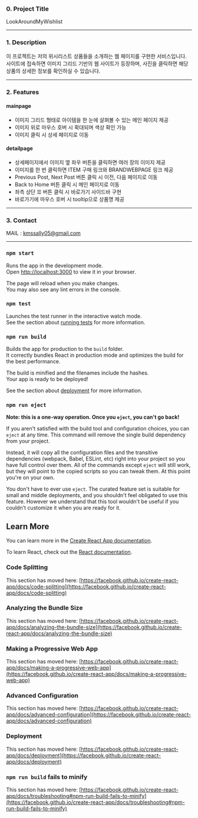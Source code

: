 ### 0. Project Title
LookAroundMyWishlist
<hr>

### 1. Description
이 프로젝트는 저의 위시리스트 상품들을 소개하는 웹 페이지를 구현한 서비스입니다. 
사이트에 접속하면 이미지 그리드 기반의 웹 사이트가 등장하며, 사진을 클릭하면 해당 상품의 상세한 정보를 확인하실 수 있습니다.
<hr>

### 2. Features
#### mainpage
- 이미지 그리드 형태로 아이템을 한 눈에 살펴볼 수 있는 메인 페이지 제공
- 이미지 위로 마우스 호버 시 확대되며 색상 확인 가능
- 이미지 클릭 시 상세 페이지로 이동

#### detailpage 
- 상세페이지에서 이미지 옆 좌우 버튼을 클릭하면 여러 장의 이미지 제공 
- 이미지를 한 번 클릭하면 ITEM 구매 링크와 BRANDWEBPAGE 링크 제공
- Previous Post, Next Post 버튼 클릭 시 이전, 다음 페이지로 이동
- Back to Home 버튼 클릭 시 메인 페이지로 이동
- 좌측 상단 ☰ 버튼 클릭 시 바로가기 사이드바 구현
- 바로가기에 마우스 호버 시 tooltip으로 상품명 제공
<hr>

### 3. Contact
MAIL : kmssally05@gmail.com
<hr>


### `npm start`

Runs the app in the development mode.\
Open [http://localhost:3000](http://localhost:3000) to view it in your browser.

The page will reload when you make changes.\
You may also see any lint errors in the console.

### `npm test`

Launches the test runner in the interactive watch mode.\
See the section about [running tests](https://facebook.github.io/create-react-app/docs/running-tests) for more information.

### `npm run build`

Builds the app for production to the `build` folder.\
It correctly bundles React in production mode and optimizes the build for the best performance.

The build is minified and the filenames include the hashes.\
Your app is ready to be deployed!

See the section about [deployment](https://facebook.github.io/create-react-app/docs/deployment) for more information.

### `npm run eject`

**Note: this is a one-way operation. Once you `eject`, you can't go back!**

If you aren't satisfied with the build tool and configuration choices, you can `eject` at any time. This command will remove the single build dependency from your project.

Instead, it will copy all the configuration files and the transitive dependencies (webpack, Babel, ESLint, etc) right into your project so you have full control over them. All of the commands except `eject` will still work, but they will point to the copied scripts so you can tweak them. At this point you're on your own.

You don't have to ever use `eject`. The curated feature set is suitable for small and middle deployments, and you shouldn't feel obligated to use this feature. However we understand that this tool wouldn't be useful if you couldn't customize it when you are ready for it.

## Learn More

You can learn more in the [Create React App documentation](https://facebook.github.io/create-react-app/docs/getting-started).

To learn React, check out the [React documentation](https://reactjs.org/).

### Code Splitting

This section has moved here: [https://facebook.github.io/create-react-app/docs/code-splitting](https://facebook.github.io/create-react-app/docs/code-splitting)

### Analyzing the Bundle Size

This section has moved here: [https://facebook.github.io/create-react-app/docs/analyzing-the-bundle-size](https://facebook.github.io/create-react-app/docs/analyzing-the-bundle-size)

### Making a Progressive Web App

This section has moved here: [https://facebook.github.io/create-react-app/docs/making-a-progressive-web-app](https://facebook.github.io/create-react-app/docs/making-a-progressive-web-app)

### Advanced Configuration

This section has moved here: [https://facebook.github.io/create-react-app/docs/advanced-configuration](https://facebook.github.io/create-react-app/docs/advanced-configuration)

### Deployment

This section has moved here: [https://facebook.github.io/create-react-app/docs/deployment](https://facebook.github.io/create-react-app/docs/deployment)

### `npm run build` fails to minify

This section has moved here: [https://facebook.github.io/create-react-app/docs/troubleshooting#npm-run-build-fails-to-minify](https://facebook.github.io/create-react-app/docs/troubleshooting#npm-run-build-fails-to-minify)
